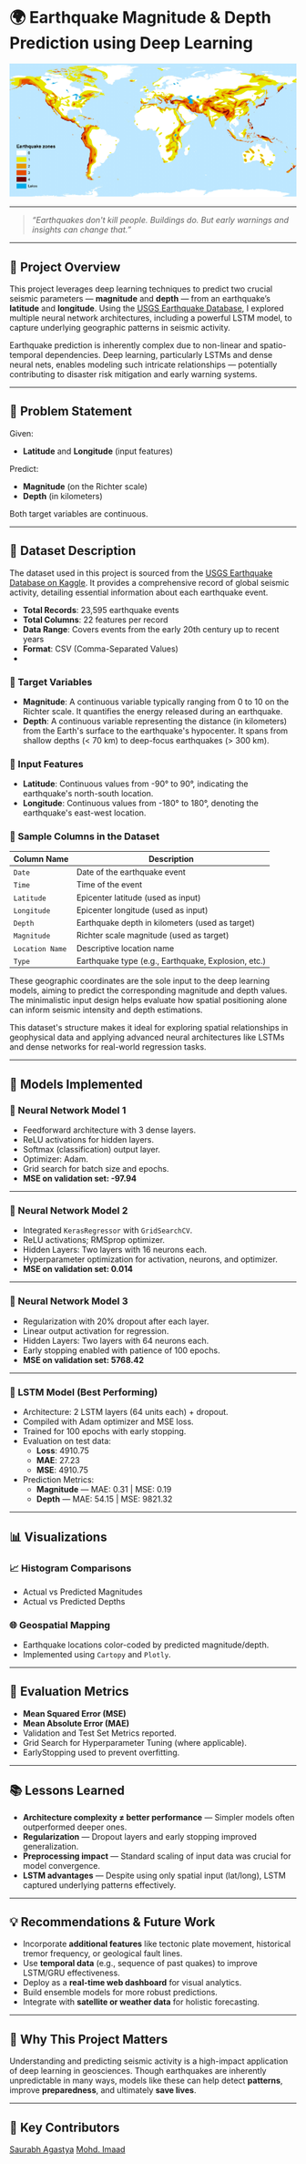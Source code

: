 # 🌍 Earthquake Magnitude & Depth Prediction using Deep Learning


![Earthquake Prediction Map](https://github.com/PANWAR-MAYANK/SeismicNet/blob/main/Images/Map.png)

---

> *“Earthquakes don't kill people. Buildings do. But early warnings and insights can change that.”*

---

## 🚀 Project Overview

This project leverages deep learning techniques to predict two crucial seismic parameters — **magnitude** and **depth** — from an earthquake’s **latitude** and **longitude**. Using the [USGS Earthquake Database](https://www.kaggle.com/datasets/usgs/earthquake-database/data), I explored multiple neural network architectures, including a powerful LSTM model, to capture underlying geographic patterns in seismic activity.

Earthquake prediction is inherently complex due to non-linear and spatio-temporal dependencies. Deep learning, particularly LSTMs and dense neural nets, enables modeling such intricate relationships — potentially contributing to disaster risk mitigation and early warning systems.

---

## 📌 Problem Statement

Given:
- **Latitude** and **Longitude** (input features)

Predict:
- **Magnitude** (on the Richter scale)
- **Depth** (in kilometers)

Both target variables are continuous.

---


## 📁 Dataset Description

The dataset used in this project is sourced from the [USGS Earthquake Database on Kaggle](https://www.kaggle.com/datasets/usgs/earthquake-database/data). It provides a comprehensive record of global seismic activity, detailing essential information about each earthquake event.

- **Total Records**: 23,595 earthquake events
- **Total Columns**: 22 features per record
- **Data Range**: Covers events from the early 20th century up to recent years
- **Format**: CSV (Comma-Separated Values)
- 

### 🎯 Target Variables
- **Magnitude**: A continuous variable typically ranging from 0 to 10 on the Richter scale. It quantifies the energy released during an earthquake.
- **Depth**: A continuous variable representing the distance (in kilometers) from the Earth's surface to the earthquake's hypocenter. It spans from shallow depths (< 70 km) to deep-focus earthquakes (> 300 km).

### 🧠 Input Features
- **Latitude**: Continuous values from -90° to 90°, indicating the earthquake's north-south location.
- **Longitude**: Continuous values from -180° to 180°, denoting the earthquake's east-west location.

 ### 🧾 Sample Columns in the Dataset
| Column Name      | Description                                           |
|------------------|-------------------------------------------------------|
| `Date`           | Date of the earthquake event                          |
| `Time`           | Time of the event                                     |
| `Latitude`       | Epicenter latitude (used as input)                   |
| `Longitude`      | Epicenter longitude (used as input)                  |
| `Depth`          | Earthquake depth in kilometers (used as target)      |
| `Magnitude`      | Richter scale magnitude (used as target)             |
| `Location Name`  | Descriptive location name                            |
| `Type`           | Earthquake type (e.g., Earthquake, Explosion, etc.)  |

These geographic coordinates are the sole input to the deep learning models, aiming to predict the corresponding magnitude and depth values. The minimalistic input design helps evaluate how spatial positioning alone can inform seismic intensity and depth estimations.

This dataset's structure makes it ideal for exploring spatial relationships in geophysical data and applying advanced neural architectures like LSTMs and dense networks for real-world regression tasks.



---

## 🧠 Models Implemented

### 🔹 Neural Network Model 1
- Feedforward architecture with 3 dense layers.
- ReLU activations for hidden layers.
- Softmax (classification) output layer.
- Optimizer: Adam.
- Grid search for batch size and epochs.
- **MSE on validation set: -97.94**

---

### 🔹 Neural Network Model 2
- Integrated `KerasRegressor` with `GridSearchCV`.
- ReLU activations; RMSprop optimizer.
- Hidden Layers: Two layers with 16 neurons each.
- Hyperparameter optimization for activation, neurons, and optimizer.
- **MSE on validation set: 0.014**

---

### 🔹 Neural Network Model 3
- Regularization with 20% dropout after each layer.
- Linear output activation for regression.
- Hidden Layers: Two layers with 64 neurons each.
- Early stopping enabled with patience of 100 epochs.
- **MSE on validation set: 5768.42**

---

### 🔹 LSTM Model (Best Performing)
- Architecture: 2 LSTM layers (64 units each) + dropout.
- Compiled with Adam optimizer and MSE loss.
- Trained for 100 epochs with early stopping.
- Evaluation on test data:
  - **Loss**: 4910.75
  - **MAE**: 27.23
  - **MSE**: 4910.75
- Prediction Metrics:
  - **Magnitude** — MAE: 0.31 | MSE: 0.19
  - **Depth** — MAE: 54.15 | MSE: 9821.32

---

## 📊 Visualizations

### 📈 Histogram Comparisons
- Actual vs Predicted Magnitudes
- Actual vs Predicted Depths

### 🌐 Geospatial Mapping
- Earthquake locations color-coded by predicted magnitude/depth.
- Implemented using `Cartopy` and `Plotly`.


---

## 🧪 Evaluation Metrics

- **Mean Squared Error (MSE)**
- **Mean Absolute Error (MAE)**
- Validation and Test Set Metrics reported.
- Grid Search for Hyperparameter Tuning (where applicable).
- EarlyStopping used to prevent overfitting.

---

## 📚 Lessons Learned

- **Architecture complexity ≠ better performance** — Simpler models often outperformed deeper ones.
- **Regularization** — Dropout layers and early stopping improved generalization.
- **Preprocessing impact** — Standard scaling of input data was crucial for model convergence.
- **LSTM advantages** — Despite using only spatial input (lat/long), LSTM captured underlying patterns effectively.

---

## 💡 Recommendations & Future Work

- Incorporate **additional features** like tectonic plate movement, historical tremor frequency, or geological fault lines.
- Use **temporal data** (e.g., sequence of past quakes) to improve LSTM/GRU effectiveness.
- Deploy as a **real-time web dashboard** for visual analytics.
- Build ensemble models for more robust predictions.
- Integrate with **satellite or weather data** for holistic forecasting.


---


## 🌟 Why This Project Matters

Understanding and predicting seismic activity is a high-impact application of deep learning in geosciences. Though earthquakes are inherently unpredictable in many ways, models like these can help detect **patterns**, improve **preparedness**, and ultimately **save lives**.

---

## 🤝 Key Contributors

[Saurabh Agastya](https://www.linkedin.com/in/saurabh-a66b04273/)
[Mohd. Imaad](https://www.linkedin.com/in/mohd-imaad-b40311257/)

